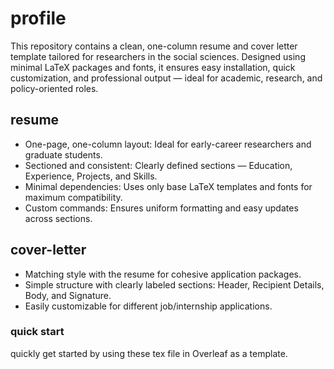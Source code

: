 # profile

This repository contains a clean, one-column resume and cover letter template tailored for researchers in the social sciences. Designed using minimal LaTeX packages and fonts, it ensures easy installation, quick customization, and professional output — ideal for academic, research, and policy-oriented roles.

## resume

* One-page, one-column layout: Ideal for early-career researchers and graduate students.
* Sectioned and consistent: Clearly defined sections — Education, Experience, Projects, and Skills.
* Minimal dependencies: Uses only base LaTeX templates and fonts for maximum compatibility.
* Custom commands: Ensures uniform formatting and easy updates across sections.

## cover-letter
* Matching style with the resume for cohesive application packages.
* Simple structure with clearly labeled sections: Header, Recipient Details, Body, and Signature.
* Easily customizable for different job/internship applications.

### quick start
quickly get started by using these tex file in Overleaf as a template.
